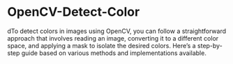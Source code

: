 # OpenCV-Detect-Color
dTo detect colors in images using OpenCV, you can follow a straightforward approach that involves reading an image, converting it to a different color space, and applying a mask to isolate the desired colors. Here’s a step-by-step guide based on various methods and implementations available.
